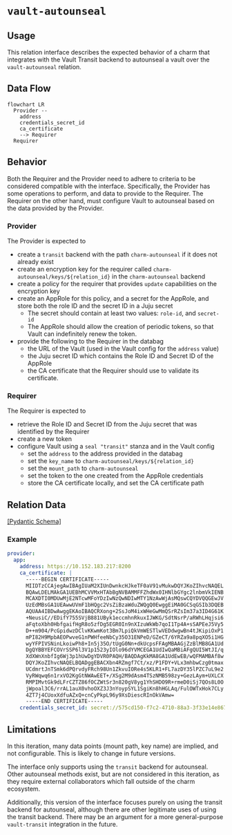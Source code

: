 # `vault-autounseal`

## Usage

This relation interface describes the expected behavior of a charm that integrates with the Vault Transit backend to autounseal a vault over the `vault-autounseal` relation.

## Data Flow

```mermaid
flowchart LR
  Provider --
    address
    credentials_secret_id
    ca_certificate
    --> Requirer
  Requirer
```

## Behavior

Both the Requirer and the Provider need to adhere to criteria to be considered compatible with the interface. Specifically, the Provider has some operations to perform, and data to provide to the Requirer. The Requirer on the other hand, must configure Vault to autounseal based on the data provided by the Provider.

### Provider

The Provider is expected to

- create a `transit` backend with the path `charm-autounseal` if it does not already exist
- create an encryption key for the requirer called `charm-autounseal/keys/${relation_id}` in the `charm-autounseal` backend
- create a policy for the requirer that provides `update` capabilities on the encryption key
- create an AppRole for this policy, and a secret for the AppRole, and store both the role ID and the secret ID in a Juju secret
  - The secret should contain at least two values: `role-id`, and `secret-id`
  - The AppRole should allow the creation of periodic tokens, so that Vault can indefinitely renew the token.
- provide the following to the Requirer in the databag
  - the URL of the Vault (used in the Vault config for the `address` value)
  - the Juju secret ID which contains the Role ID and Secret ID of the AppRole
  - the CA certificate that the Requirer should use to validate its certificate.

### Requirer

The Requirer is expected to

- retrieve the Role ID and Secret ID from the Juju secret that was identified by the Requirer
- create a new token
- configure Vault using a `seal "transit"` stanza and in the Vault config
  - set the `address` to the address provided in the databag
  - set the `key_name` to `charm-autounseal/keys/${relation_id}`
  - set the `mount_path` to `charm-autounseal`
  - set the token to the one created from the AppRole credentials
  - store the CA certificate locally, and set the CA certificate path

## Relation Data

[\[Pydantic Schema\]](./schema.py)

### Example

```yaml
provider:
  app:
    address: https://10.152.183.217:8200
    ca_certificate: |
      -----BEGIN CERTIFICATE-----
      MIIDTzCCAjegAwIBAgIUaM2XIUnDwnkcHJkeTF0aV91vMukwDQYJKoZIhvcNAQEL
      BQAwLDELMAkGA1UEBhMCVVMxHTAbBgNVBAMMFFZhdWx0IHNlbGYgc2lnbmVkIENB
      MCAXDTI0MDUwMjE2NTcwMFoYDzIwNzQwNDIwMTY1NzAwWjAsMQswCQYDVQQGEwJV
      UzEdMBsGA1UEAwwUVmF1bHQgc2VsZiBzaWduZWQgQ0EwggEiMA0GCSqGSIb3DQEB
      AQUAA4IBDwAwggEKAoIBAQCRXong+2SsJoM4ixWHeGwMmQSrRZsIm37a3ID4G61K
      +NeusiC//EDifY755SVjB881UByk1eccmhnRkuxIJWKG/SdtNsrP/aRWhLHqjsi6
      aFqtoXbh0HbfgaifHgR8o5zfDg5EGR0In9nXIzuWkWb7qoI1Tp4A+sSAPEeJ5Vy5
      D++m904/PcGpidwzDClvKKwmKot3Bm7LpiQkVmWESTlwVEDdwgwBn4tJKipiOxP1
      mPI82H9MpbAEOPwveG1nPWHfeeNbCy35O31ENPeD/GZeCT/6YRZa9a8pqXO5i1HG
      wyYFPIVSNinLkoiwPh8+In5j35O/tUgG0Nn+dkUcpsFFAgMBAAGjZzBlMB8GA1Ud
      DgQYBBYEFCOVrSSP6l3V1p1523yIOlo96dYVMCEGA1UdIwQaMBiAFgQUI5WtJI/q
      XdXWnXnbfIg6Wj3p1hUwDgYDVR0PAQH/BAQDAgKkMA8GA1UdEwEB/wQFMAMBAf8w
      DQYJKoZIhvcNAQELBQADggEBACXbn4RZmgf7Ct/xz/P1FDY+VLx3mhbwCzg0tmax
      UCdmrtJnTSmk6dPQrvdyFRch98Un1ZkvuIORe4s5KLR1+FL7azDY35lPZC7uL9e2
      VyRWqwq6n1rxVO2KgGtNWAwEET+/XSg2M9dAsm4TSzNMB598zy+GezLAym+UXLCX
      RMPIMvtGk9dLFrCZTZ86fOCZWtSr3n820gV8yg1YhSHDO9R+rmeD0iSj7QOs8L0O
      jWpoal3C6/rrAL1auX0vhoOXZ3J3nYoypSYL1SgiKn8hHGLAq/FulOWTxHok7CLy
      4ZT7j4CUoxXdfuAZxQ+cnCyPkpL96y9XsDiescRInOkVAmw=
      -----END CERTIFICATE-----
    credentials_secret_id: secret://575cd150-f7c2-4710-88a3-3f33e14e867c/copsdgnmp25c77tkgke0
```

## Limitations

In this iteration, many data points (mount path, key name) are implied, and not configurable. This is likely to change in future versions.

The interface only supports using the `transit` backend for autounseal. Other autounseal methods exist, but are not considered in this iteration, as they require external collaborators which fall outside of the charm ecosystem.

Additionally, this version of the interface focuses purely on using the transit backend for autounseal, although there are other legitimate uses of using the transit backend. There may be an argument for a more general-purpose `vault-transit` integration in the future.
